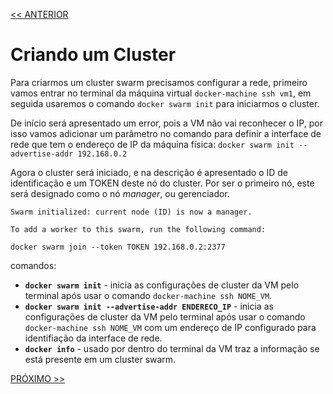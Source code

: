 [<< ANTERIOR](https://github.com/pvreboucas/docker-swarm-orquestrador/blob/aula-01/aulas/07-Usando-o-docker-swarm.md)

# Criando um Cluster

Para criarmos um cluster swarm precisamos configurar a rede, primeiro vamos entrar no terminal da máquina virtual ```docker-machine ssh vm1```, em seguida usaremos o comando ```docker swarm init``` para iniciarmos o cluster.

De início será apresentado um error, pois a VM não vai reconhecer o IP, por isso vamos adicionar um parâmetro no comando para definir a interface de rede que tem o endereço de IP da máquina física: ```docker swarm init --advertise-addr 192.168.0.2```

Agora o cluster será iniciado, e na descrição é apresentado o ID de identificação e um TOKEN deste nó do cluster. Por ser o primeiro nó, este será designado como o nó *manager*, ou gerenciador.

``` Swarm initialized: current node (ID) is now a manager. ```

``` 
To add a worker to this swarm, run the following command: 

docker swarm join --token TOKEN 192.168.0.2:2377 
```

comandos:

* __```docker swarm init```__ - inicia as configurações de cluster da VM pelo terminal após usar o comando ```docker-machine ssh NOME_VM```.
* __```docker swarm init --advertise-addr ENDERECO_IP```__ - inicia as configurações de cluster da VM pelo terminal após usar o comando ```docker-machine ssh NOME_VM``` com um endereço de IP configurado para identifiação da interface de rede.
* __```docker info```__ - usado por dentro do terminal da VM traz a informação se está presente em um cluster swarm.


[PRÓXIMO >>](https://github.com/pvreboucas/docker-swarm-orquestrador/tree/aula-02/aulas)
